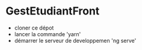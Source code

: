 # GestEtudiantFront

- cloner ce dépot
- lancer la commande 'yarn'
- démarrer le serveur de developpemen 'ng serve'
